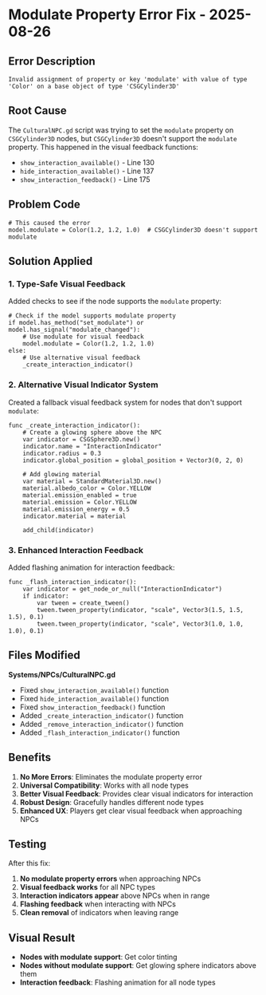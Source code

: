 # Modulate Property Error Fix - 2025-08-26

## Error Description
```
Invalid assignment of property or key 'modulate' with value of type 'Color' on a base object of type 'CSGCylinder3D'
```

## Root Cause
The `CulturalNPC.gd` script was trying to set the `modulate` property on `CSGCylinder3D` nodes, but `CSGCylinder3D` doesn't support the `modulate` property. This happened in the visual feedback functions:

- `show_interaction_available()` - Line 130
- `hide_interaction_available()` - Line 137  
- `show_interaction_feedback()` - Line 175

## Problem Code
```gdscript
# This caused the error
model.modulate = Color(1.2, 1.2, 1.0)  # CSGCylinder3D doesn't support modulate
```

## Solution Applied

### 1. Type-Safe Visual Feedback
Added checks to see if the node supports the `modulate` property:

```gdscript
# Check if the model supports modulate property
if model.has_method("set_modulate") or model.has_signal("modulate_changed"):
    # Use modulate for visual feedback
    model.modulate = Color(1.2, 1.2, 1.0)
else:
    # Use alternative visual feedback
    _create_interaction_indicator()
```

### 2. Alternative Visual Indicator System
Created a fallback visual feedback system for nodes that don't support `modulate`:

```gdscript
func _create_interaction_indicator():
    # Create a glowing sphere above the NPC
    var indicator = CSGSphere3D.new()
    indicator.name = "InteractionIndicator"
    indicator.radius = 0.3
    indicator.global_position = global_position + Vector3(0, 2, 0)
    
    # Add glowing material
    var material = StandardMaterial3D.new()
    material.albedo_color = Color.YELLOW
    material.emission_enabled = true
    material.emission = Color.YELLOW
    material.emission_energy = 0.5
    indicator.material = material
    
    add_child(indicator)
```

### 3. Enhanced Interaction Feedback
Added flashing animation for interaction feedback:

```gdscript
func _flash_interaction_indicator():
    var indicator = get_node_or_null("InteractionIndicator")
    if indicator:
        var tween = create_tween()
        tween.tween_property(indicator, "scale", Vector3(1.5, 1.5, 1.5), 0.1)
        tween.tween_property(indicator, "scale", Vector3(1.0, 1.0, 1.0), 0.1)
```

## Files Modified

**Systems/NPCs/CulturalNPC.gd**
- Fixed `show_interaction_available()` function
- Fixed `hide_interaction_available()` function  
- Fixed `show_interaction_feedback()` function
- Added `_create_interaction_indicator()` function
- Added `_remove_interaction_indicator()` function
- Added `_flash_interaction_indicator()` function

## Benefits

1. **No More Errors**: Eliminates the modulate property error
2. **Universal Compatibility**: Works with all node types
3. **Better Visual Feedback**: Provides clear visual indicators for interaction
4. **Robust Design**: Gracefully handles different node types
5. **Enhanced UX**: Players get clear visual feedback when approaching NPCs

## Testing

After this fix:
1. **No modulate property errors** when approaching NPCs
2. **Visual feedback works** for all NPC types
3. **Interaction indicators appear** above NPCs when in range
4. **Flashing feedback** when interacting with NPCs
5. **Clean removal** of indicators when leaving range

## Visual Result

- **Nodes with modulate support**: Get color tinting
- **Nodes without modulate support**: Get glowing sphere indicators above them
- **Interaction feedback**: Flashing animation for all node types
